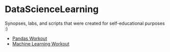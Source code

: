 # DataScienceLearning
Synopses, labs, and scripts that were created for self-educational purposes :)

* [Pandas Workout](https://github.com/nomeat/DataScienceLearning/blob/master/Pandas%20Workout.ipynb)
* [Machine Learning Workout](https://github.com/nomeat/DataScienceLearning/blob/master/Machine%20Learning%20Workout.ipynb)

